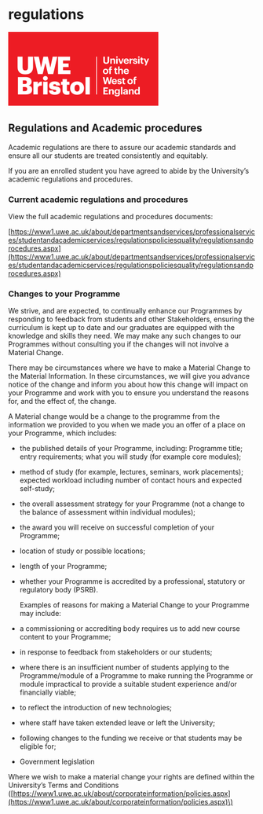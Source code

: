 # regulations

![UWE Bristol Logo](.gitbook/assets/uwe_bristol_logo.svg)

## Regulations and Academic procedures

Academic regulations are there to assure our academic standards and ensure all our students are treated consistently and equitably.

If you are an enrolled student you have agreed to abide by the University’s academic regulations and procedures.

### Current academic regulations and procedures

View the full academic regulations and procedures documents:

[https://www1.uwe.ac.uk/about/departmentsandservices/professionalservices/studentandacademicservices/regulationspoliciesquality/regulationsandprocedures.aspx](https://www1.uwe.ac.uk/about/departmentsandservices/professionalservices/studentandacademicservices/regulationspoliciesquality/regulationsandprocedures.aspx)

### Changes to your Programme

We strive, and are expected, to continually enhance our Programmes by responding to feedback from students and other Stakeholders, ensuring the curriculum is kept up to date and our graduates are equipped with the knowledge and skills they need. We may make any such changes to our Programmes without consulting you if the changes will not involve a Material Change.

There may be circumstances where we have to make a Material Change to the Material Information. In these circumstances, we will give you advance notice of the change and inform you about how this change will impact on your Programme and work with you to ensure you understand the reasons for, and the effect of, the change.

A Material change would be a change to the programme from the information we provided to you when we made you an offer of a place on your Programme, which includes:

* the published details of your Programme, including: Programme title; entry requirements; what you will study \(for example core modules\);
* method of study \(for example, lectures, seminars, work placements\); expected workload including number of contact hours and expected self-study;
* the overall assessment strategy for your Programme \(not a change to the balance of assessment within individual modules\);
* the award you will receive on successful completion of your Programme;
* location of study or possible locations;
* length of your Programme;
* whether your Programme is accredited by a professional, statutory or regulatory body \(PSRB\).

  Examples of reasons for making a Material Change to your Programme may include:

* a commissioning or accrediting body requires us to add new course content to your Programme;
* in response to feedback from stakeholders or our students;
* where there is an insufficient number of students applying to the Programme/module of a Programme to make running the Programme or module impractical to provide a suitable student experience and/or financially viable;
* to reflect the introduction of new technologies;
* where staff have taken extended leave or left the University;
* following changes to the funding we receive or that students may be eligible for;
* Government legislation

Where we wish to make a material change your rights are defined within the University’s Terms and Conditions \([https://www1.uwe.ac.uk/about/corporateinformation/policies.aspx](https://www1.uwe.ac.uk/about/corporateinformation/policies.aspx)\)

